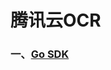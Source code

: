 # 腾讯云OCR

### 一、[Go SDK](https://github.com/TencentCloud/tencentcloud-sdk-go/blob/master/tencentcloud/ocr/v20181119/client.go)
